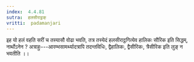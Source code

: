```yaml
---
index:  4.4.81
sutra:  हलसीराट्ठक्
vritti:  padamanjari
---
```


इह यो हलं वहति सरीं च तस्यासौ वोढा भवति, तत्र तस्येदं हलसीराट्ठगित्येव हालिकः सौरिक इति सिद्धम्, नार्थोऽनेन ? अत्राहुः---आरम्भसामर्थ्यादत्रापि तदन्तविधिः, द्वैहालिकः, द्वैसीरिकः, त्रैसीरिक इति लुङ् न भवतीति ।।
